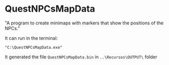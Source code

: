 # QuestNPCsMapData

"A program to create minimaps with markers that show the positions of the NPCs."

It can run in the terminal:
```
"C:\QuestNPCsMapData.exe"
```

It generated the file `QuestNPCsMapData.bin` in `..\Recursos\OUTPUT\` folder
